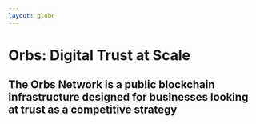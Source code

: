 ```yaml
---
layout: globe
---
```


# Orbs: Digital Trust at Scale

## The Orbs Network is a public blockchain infrastructure designed for businesses looking at trust as a competitive strategy

